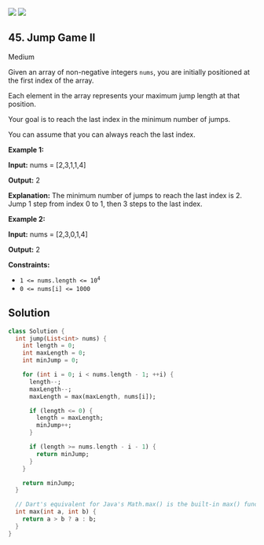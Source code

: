[![](https://img.shields.io/github/stars/javadev/LeetCode-in-All?label=Stars&style=flat-square)](https://github.com/javadev/LeetCode-in-All)
[![](https://img.shields.io/github/forks/javadev/LeetCode-in-All?label=Fork%20me%20on%20GitHub%20&style=flat-square)](https://github.com/javadev/LeetCode-in-All/fork)

## 45\. Jump Game II

Medium

Given an array of non-negative integers `nums`, you are initially positioned at the first index of the array.

Each element in the array represents your maximum jump length at that position.

Your goal is to reach the last index in the minimum number of jumps.

You can assume that you can always reach the last index.

**Example 1:**

**Input:** nums = [2,3,1,1,4]

**Output:** 2

**Explanation:** The minimum number of jumps to reach the last index is 2. Jump 1 step from index 0 to 1, then 3 steps to the last index.

**Example 2:**

**Input:** nums = [2,3,0,1,4]

**Output:** 2

**Constraints:**

*   <code>1 <= nums.length <= 10<sup>4</sup></code>
*   `0 <= nums[i] <= 1000`

## Solution

```dart
class Solution {
  int jump(List<int> nums) {
    int length = 0;
    int maxLength = 0;
    int minJump = 0;

    for (int i = 0; i < nums.length - 1; ++i) {
      length--;
      maxLength--;
      maxLength = max(maxLength, nums[i]);

      if (length <= 0) {
        length = maxLength;
        minJump++;
      }

      if (length >= nums.length - i - 1) {
        return minJump;
      }
    }

    return minJump;
  }

  // Dart's equivalent for Java's Math.max() is the built-in max() function
  int max(int a, int b) {
    return a > b ? a : b;
  }
}
```